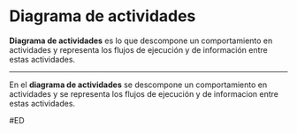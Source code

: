 # Diagrama de actividades
**Diagrama de actividades** es lo que descompone un comportamiento en actividades y representa los flujos de ejecución y de información entre estas actividades.
***
En el **diagrama de actividades** se descompone un comportamiento en actividades y se representa los flujos de ejecución y de informacion entre estas actividades.

#ED 